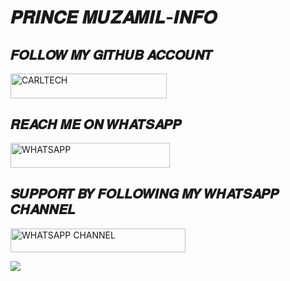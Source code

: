 # 𝑷𝑹𝑰𝑵𝑪𝑬 𝑴𝑼𝒁𝑨𝑴𝑰𝑳-𝑰𝑵𝑭𝑶


## 𝑭𝑶𝑳𝑳𝑶𝑾 𝑴𝒀 𝑮𝑰𝑻𝑯𝑼𝑩 𝑨𝑪𝑪𝑶𝑼𝑵𝑻


 
 <a href="https://github.com/Princemuzamil/princs_muzamil_md.git"><img title="CARLTECH" src="https://img.shields.io/badge/GITHUB-h?color=black&style=for-the-badge&logo=github" width="250" height="39.54"/></a></p>



## 𝑹𝑬𝑨𝑪𝑯 𝑴𝑬 𝑶𝑵 𝑾𝑯𝑨𝑻𝑺𝑨𝑷𝑷


  <a href="https://wa.me/qr/XUOA5VNCQQTXL1"><img title="WHATSAPP" src="https://img.shields.io/badge/WHATSAPP-h?color=green&style=for-the-badge&logo=whatsapp" width="255" height="39.54"/></a></p>



## 𝑺𝑼𝑷𝑷𝑶𝑹𝑻 𝑩𝒀 𝑭𝑶𝑳𝑳𝑶𝑾𝑰𝑵𝑮 𝑴𝒀 𝑾𝑯𝑨𝑻𝑺𝑨𝑷𝑷 𝑪𝑯𝑨𝑵𝑵𝑬𝑳



 
 <a href="https://whatsapp.com/channel/0029Vaf9C8l6mYPGAkB6Zc0s"><img title="WHATSAPP CHANNEL" src="https://img.shields.io/badge/WHATSAPP CHANNEL-h?color=green&style=for-the-badge&logo=whatsapp" width="280" height="38.45"/></a></p>





<a><img src='https://i.postimg.cc/QCPJYmLb/IMG-20240907-WA0045.jpg.gif'/></a>

<a><img crc='https://i.postimg.cc/QCPJYmLb/IMG-20240907-WA0045.jpg.gif'/></a>


